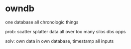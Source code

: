 # owndb
one database all chronologic things    

prob: scatter splatter data all over too many silos dbs opps    

solv: own data in own database, timestamp all inputs   

